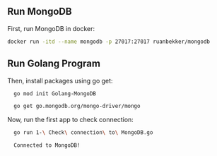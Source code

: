 
## Run MongoDB

First, run MongoDB in docker:

```bash
docker run -itd --name mongodb -p 27017:27017 ruanbekker/mongodb
```


## Run Golang Program

Then, install packages using go get:

```bash
  go mod init Golang-MongoDB

  go get go.mongodb.org/mongo-driver/mongo
````

Now, run the first app to check connection:

```bash
  go run 1-\ Check\ connection\ to\ MongoDB.go

  Connected to MongoDB!
````





